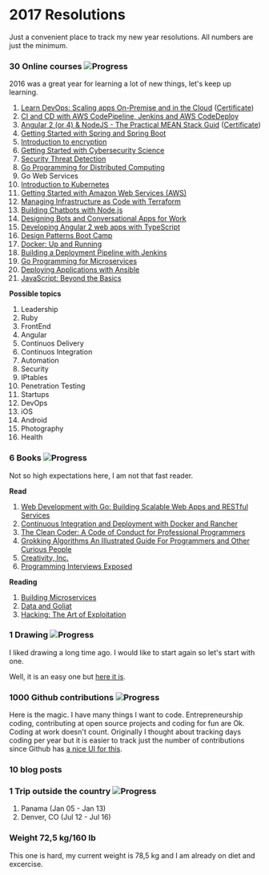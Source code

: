 # 2017 Resolutions
Just a convenient place to track my new year resolutions. All numbers are just the minimum.

### 30 Online courses ![Progress](http://progressed.io/bar/70)
2016 was a great year for learning a lot of new things, let's keep up learning.

1. [Learn DevOps: Scaling apps On-Premise and in the Cloud][course1] ([Certificate][certificate1])
2. [CI and CD with AWS CodePipeline, Jenkins and AWS CodeDeploy][course2]
3. [Angular 2 (or 4) & NodeJS - The Practical MEAN Stack Guid][course3] ([Certificate][certificate2])
4. [Getting Started with Spring and Spring Boot][course4]
5. [Introduction to encryption][course5]
6. [Getting Started with Cybersecurity Science][course6]
7. [Security Threat Detection][course7]
8. [Go Programming for Distributed Computing][course8]
9. Go Web Services
10. [Introduction to Kubernetes][course10]
11. [Getting Started with Amazon Web Services (AWS)][course11]
12. [Managing Infrastructure as Code with Terraform][course12]
13. [Building Chatbots with Node.js][course13]
14. [Designing Bots and Conversational Apps for Work][course14]
15. [Developing Angular 2 web apps with TypeScript][course15]
16. [Design Patterns Boot Camp][course16]
17. [Docker: Up and Running][course17]
18. [Building a Deployment Pipeline with Jenkins][course18]
19. [Go Programming for Microservices][course19]
20. [Deploying Applications with Ansible][course20]
21. [JavaScript: Beyond the Basics][course21]

**Possible topics**

1. Leadership
2. Ruby
3. FrontEnd
4. Angular
5. Continuos Delivery
6. Continuos Integration
7. Automation
8. Security
9. IPtables
10. Penetration Testing
11. Startups
12. DevOps
13. iOS
14. Android
15. Photography
16. Health

### 6 Books ![Progress](http://progressed.io/bar/100)
Not so high expectations here, I am not that fast reader.

**Read**

1. [Web Development with Go: Building Scalable Web Apps and RESTful Services][bookread1]
2. [Continuous Integration and Deployment with Docker and Rancher][bookread2]
3. [The Clean Coder: A Code of Conduct for Professional Programmers][bookread3]
4. [Grokking Algorithms An Illustrated Guide For Programmers and Other Curious People][bookread4]
5. [Creativity, Inc.][bookread5]
6. [Programming Interviews Exposed][bookread6]

**Reading**

1. [Building Microservices][book1]
2. [Data and Goliat][book2]
3. [Hacking: The Art of Exploitation][book3]

### 1 Drawing ![Progress](http://progressed.io/bar/100)
I liked drawing a long time ago. I would like to start again so let's start with one.

Well, it is an easy one but [here it is][drawing1].

### 1000 Github contributions ![Progress](http://progressed.io/bar/36)
Here is the magic. I have many things I want to code.
Entrepreneurship coding, contributing at open source projects and coding for fun are Ok. Coding at work doesn't count.
Originally I thought about tracking days coding per year but it is easier to track just the number of contributions since Github has [a nice UI for this][githubui].

### 10 blog posts

### 1 Trip outside the country ![Progress](http://progressed.io/bar/100)

1. Panama (Jan 05 - Jan 13)
2. Denver, CO (Jul 12 - Jul 16)

### Weight 72,5 kg/160 lb
This one is hard, my current weight is 78,5 kg and I am already on diet and excercise.

[certificate1]: http://ude.my/UC-DVEVEW3R
[certificate2]: https://udemy-certificate.s3.amazonaws.com/image/UC-5IEPB8KS.jpg

[course1]: https://www.udemy.com/learn-devops-scaling-apps-on-premise-and-in-the-cloud
[course2]: https://www.udemy.com/ci-and-cd-with-aws-codepipeline-jenkins-and-aws-codedeploy/
[course3]: https://www.udemy.com/angular-2-and-nodejs-the-practical-guide/
[course4]: https://www.safaribooksonline.com/live-training/courses/getting-started-with-spring-and-spring-boot/0636920097730/
[course5]: https://www.safaribooksonline.com/live-training/courses/introduction-to-encryption/0636920132332/
[course6]: https://www.safaribooksonline.com/live-training/courses/getting-started-with-cybersecurity-science/0636920078326/
[course7]: https://www.safaribooksonline.com/live-training/courses/security-threat-detection/0636920124856/
[course8]: https://www.safaribooksonline.com/live-training/courses/go-programming-for-distributed-computing/0636920086246/
[course10]: https://www.safaribooksonline.com/live-training/courses/introduction-to-kubernetes/0636920122340/
[course11]: https://www.safaribooksonline.com/live-training/courses/getting-started-with-amazon-web-services-aws/0636920133315/
[course12]: https://www.safaribooksonline.com/live-training/courses/managing-infrastructure-as-code-with-terraform/0636920103172/
[course13]: https://www.safaribooksonline.com/live-training/courses/building-chatbots-with-node-js/0636920057437/
[course14]: https://www.safaribooksonline.com/live-training/courses/designing-bots-and-conversational-apps-for-work/0636920081296/
[course15]: https://www.safaribooksonline.com/live-training/courses/developing-angular-2-web-apps-with-typescript/0636920068068/
[course16]: https://www.safaribooksonline.com/live-training/courses/design-patterns-boot-camp/0636920074762/
[course17]: https://www.safaribooksonline.com/live-training/courses/docker-up-and-running/0636920062028/
[course18]: https://www.safaribooksonline.com/live-training/courses/building-a-deployment-pipeline-with-jenkins/0636920067641/
[course19]: https://www.safaribooksonline.com/live-training/courses/go-programming-for-microservices/0636920087724/
[course20]: https://www.safaribooksonline.com/live-training/courses/deploying-applications-with-ansible/0636920087311/
[course21]: https://www.safaribooksonline.com/live-training/courses/javascript-beyond-the-basics/0636920084198/

[bookread1]: https://www.amazon.es/Web-Development-Go-Building-Scalable/dp/1484210530
[bookread2]: https://www.goodreads.com/book/show/32293805-continuous-integration-and-deployment-with-docker-and-rancher
[bookread3]: https://www.goodreads.com/book/show/10284614-the-clean-coder
[bookread4]: https://www.goodreads.com/book/show/22847284-grokking-algorithms-an-illustrated-guide-for-programmers-and-other-curio
[bookread5]: https://www.amazon.es/Creativity-Inc-Overcoming-Unseen-Inspiration/dp/0812993012
[bookread6]: https://www.goodreads.com/book/show/154154.Programming_Interviews_Exposed

[book1]: https://www.safaribooksonline.com/library/view/building-microservices/9781491950340
[book2]: https://www.amazon.es/Data-Goliath-Battles-Collect-Control/dp/039335217X
[book3]: https://www.goodreads.com/book/show/20329201-hacking

[drawing1]: https://twitter.com/gepser/status/883189699040464896

[githubui]: https://github.com/gepser?tab=overview&from=2017-12-01&to=2017-12-31
